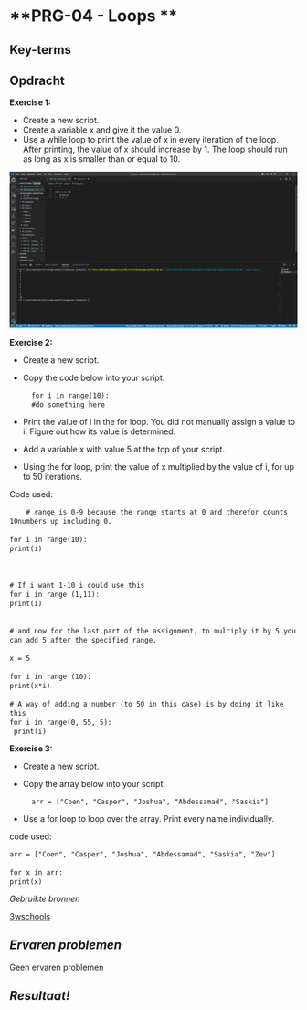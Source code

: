 **PRG-04 - Loops **
===
**Key-terms**
---





**Opdracht**
---

**Exercise 1:**

- Create a new script.
- Create a variable x and give it the value 0.
- Use a while loop to print the value of x in every iteration of the loop. After printing, the value of x should increase by 1. The loop should run as long as x is smaller than or equal to 10.

![0-10](<../../00_includes/Python/PRG-04 -  Loops/0-10loop.png>)

**Exercise 2:**
- Create a new script.
- Copy the code below into your script.

        for i in range(10):
        #do something here

- Print the value of i in the for loop. You did not manually assign a value to i. Figure out how its value is determined.
- Add a variable x with value 5 at the top of your script.
- Using the for loop, print the value of x multiplied by the value of i, for up to 50 iterations.

Code used:

        # range is 0-9 because the range starts at 0 and therefor counts 10numbers up including 0.

    for i in range(10):
    print(i)



    # If i want 1-10 i could use this
    for i in range (1,11):
    print(i)


    # and now for the last part of the assignment, to multiply it by 5 you can add 5 after the specified range.

    x = 5

    for i in range (10):
    print(x*i)

    # A way of adding a number (to 50 in this case) is by doing it like this
    for i in range(0, 55, 5):
     print(i)

**Exercise 3:**
- Create a new script.
- Copy the array below into your script.
            
        arr = ["Coen", "Casper", "Joshua", "Abdessamad", "Saskia"]
- Use a for loop to loop over the array. Print every name individually.


code used:

    arr = ["Coen", "Casper", "Joshua", "Abdessamad", "Saskia", "Zev"]

    for x in arr:
    print(x)



*Gebruikte bronnen*

[3wschools](https://www.w3schools.com/python/)

*Ervaren problemen*
---

Geen ervaren problemen

*Resultaat!*
---

